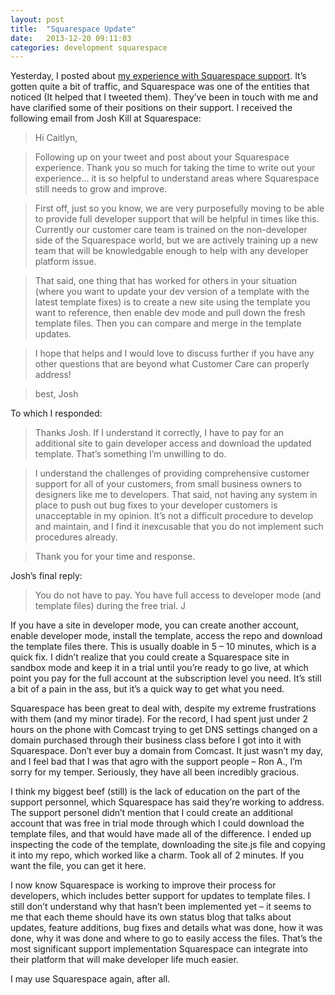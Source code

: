 ```yaml
---
layout: post
title:  "Squarespace Update"
date:   2013-12-20 09:11:03
categories: development squarespace
---
```


Yesterday, I posted about [my experience with Squarespace support](#). It’s gotten quite a bit of traffic, and Squarespace was one of the entities that noticed (It helped that I tweeted them). They’ve been in touch with me and have clarified some of their positions on their support. I received the following email from Josh Kill at Squarespace:


>Hi Caitlyn,

>Following up on your tweet and post about your Squarespace experience. Thank you so much for taking the time to write out your experience… it is so helpful to understand areas where Squarespace still needs to grow and improve.

>First off, just so you know, we are very purposefully moving to be able to provide full developer support that will be helpful in times like this. Currently our customer care team is trained on the non-developer side of the Squarespace world, but we are actively training up a new team that will be knowledgable enough to help with any developer platform issue.

>That said, one thing that has worked for others in your situation (where you want to update your dev version of a template with the latest template fixes) is to create a new site using the template you want to reference, then enable dev mode and pull down the fresh template files. Then you can compare and merge in the template updates.

>I hope that helps and I would love to discuss further if you have any other questions that are beyond what Customer Care can properly address!

>best,
>Josh

To which I responded:

>Thanks Josh. If I understand it correctly, I have to pay for an additional site to gain developer access and download the updated template. That’s something I’m unwilling to do.

>I understand the challenges of providing comprehensive customer support for all of your customers, from small business owners to designers like me to developers. That said, not having any system in place to push out bug fixes to your developer customers is unacceptable in my opinion. It’s not a difficult procedure to develop and maintain, and I find it inexcusable that you do not implement such procedures already.

>Thank you for your time and response.

Josh’s final reply:

>You do not have to pay. You have full access to developer mode (and template files) during the free trial.
>J

If you have a site in developer mode, you can create another account, enable developer mode, install the template, access the repo and download the template files there. This is usually doable in 5 – 10 minutes, which is a quick fix. I didn’t realize that you could create a Squarespace site in sandbox mode and keep it in a trial until you’re ready to go live, at which point you pay for the full account at the subscription level you need. It’s still a bit of a pain in the ass, but it’s a quick way to get what you need.

Squarespace has been great to deal with, despite my extreme frustrations with them (and my minor tirade). For the record, I had spent just under 2 hours on the phone with Comcast trying to get DNS settings changed on a domain purchased through their business class before I got into it with Squarespace. Don’t ever buy a domain from Comcast. It just wasn’t my day, and I feel bad that I was that agro with the support people – Ron A., I’m sorry for my temper. Seriously, they have all been incredibly gracious.

I think my biggest beef (still) is the lack of education on the part of the support personnel, which Squarespace has said they’re working to address. The support personel didn’t mention that I could create an additional account that was free in trial mode through which I could download the template files, and that would have made all of the difference. I ended up inspecting the code of the template, downloading the site.js file and copying it into my repo, which worked like a charm. Took all of 2 minutes. If you want the file, you can get it here.

I now know Squarespace is working to improve their process for developers, which includes better support for updates to template files. I still don’t understand why that hasn’t been implemented yet – it seems to me that each theme should have its own status blog that talks about updates, feature additions, bug fixes and details what was done, how it was done, why it was done and where to go to easily access the files. That’s the most significant support implementation Squarespace can integrate into their platform that will make developer life much easier.

I may use Squarespace again, after all.
